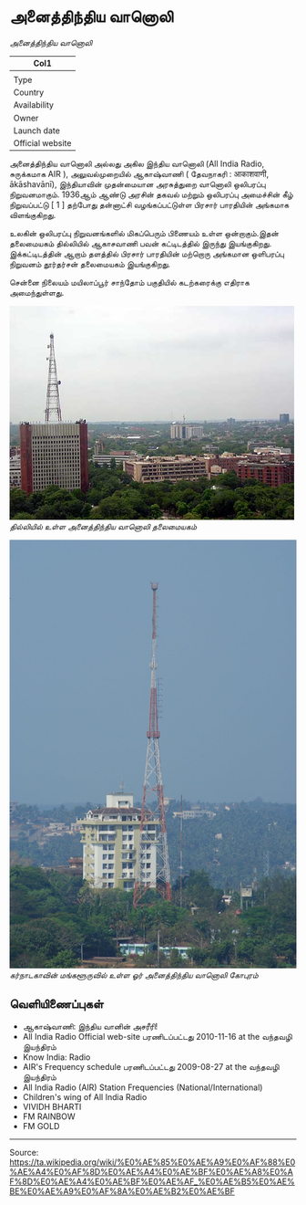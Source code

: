 # அனைத்திந்திய வானொலி

*அனைத்திந்திய வானொலி*

| Col1 |
| --- |
|  |
| Type |
| Country |
| Availability |
| Owner |
| Launch date |
| Official website |

அனைத்திந்திய வானொலி அல்லது அகில இந்திய வானொலி (All India Radio, சுருக்கமாக AIR ), அலுவல்முறையில் ஆகாஷ்வாணி ( தேவநாகரி : आकाशवाणी, ākāshavānī), இந்தியாவின் முதன்மையான அரசுத்துறை வானொலி ஒலிபரப்பு நிறுவனமாகும். 1936ஆம் ஆண்டு அரசின் தகவல் மற்றும் ஒலிபரப்பு அமைச்சின் கீழ் நிறுவப்பட்டு [ 1 ] தற்போது தன்னாட்சி வழங்கப்பட்டுள்ள பிரசார் பாரதியின் அங்கமாக விளங்குகிறது.

உலகின் ஒலிபரப்பு நிறுவனங்களில் மிகப்பெரும் பிணையம் உள்ள ஒன்றாகும்.இதன் தலைமையகம் தில்லியில் ஆகாசவாணி பவன் கட்டிடத்தில் இருந்து இயங்குகிறது. இக்கட்டிடத்தின் ஆறாம் தளத்தில் பிரசார் பாரதியின் மற்றொரு அங்கமான ஒளிபரப்பு நிறுவனம் தூர்தர்சன் தலைமையகம் இயங்குகிறது.

சென்னை நிலையம் மயிலாப்பூர் சாந்தோம் பகுதியில் கடற்கரைக்கு எதிராக அமைந்துள்ளது.

![](../../images/768d756dcbbaa828.jpg)
*தில்லியில் உள்ள அனைத்திந்திய வானொலி தலைமையகம்*

![](../../images/0ac5eeb8b9675f10.jpg)
*கர்நாடகாவின் மங்களூருவில் உள்ள ஓர் அனைத்திந்திய வானொலி கோபுரம்*

## வெளியிணைப்புகள்

- ஆகாஷ்வாணி: இந்திய வானின் அசரீரி!
- All India Radio Official web-site பரணிடப்பட்டது 2010-11-16 at the வந்தவழி இயந்திரம்
- Know India: Radio
- AIR's Frequency schedule பரணிடப்பட்டது 2009-08-27 at the வந்தவழி இயந்திரம்
- All India Radio (AIR) Station Frequencies (National/International)
- Children's wing of All India Radio
- VIVIDH BHARTI
- FM RAINBOW
- FM GOLD

---
Source: https://ta.wikipedia.org/wiki/%E0%AE%85%E0%AE%A9%E0%AF%88%E0%AE%A4%E0%AF%8D%E0%AE%A4%E0%AE%BF%E0%AE%A8%E0%AF%8D%E0%AE%A4%E0%AE%BF%E0%AE%AF_%E0%AE%B5%E0%AE%BE%E0%AE%A9%E0%AF%8A%E0%AE%B2%E0%AE%BF
